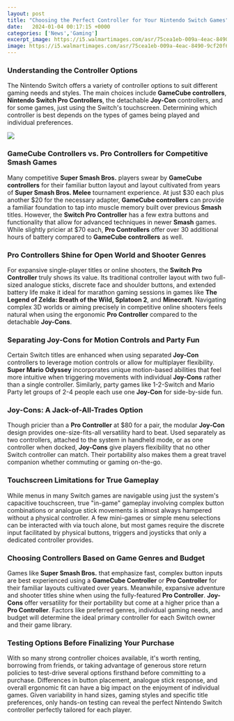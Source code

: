 ```yaml
---
layout: post
title: "Choosing the Perfect Controller for Your Nintendo Switch Games"
date:   2024-01-04 00:17:15 +0000
categories: ['News','Gaming']
excerpt_image: https://i5.walmartimages.com/asr/75cea1eb-009a-4eac-8490-9cf20f689bfc.b40cd98070482576e39d085ce20fb0b9.jpeg
image: https://i5.walmartimages.com/asr/75cea1eb-009a-4eac-8490-9cf20f689bfc.b40cd98070482576e39d085ce20fb0b9.jpeg
---
```


### Understanding the Controller Options  
The Nintendo Switch offers a variety of controller options to suit different gaming needs and styles. The main choices include **GameCube controllers**, **Nintendo Switch Pro Controllers**, the detachable **Joy-Con** controllers, and for some games, just using the Switch's touchscreen. Determining which controller is best depends on the types of games being played and individual preferences. 

![](https://i5.walmartimages.com/asr/75cea1eb-009a-4eac-8490-9cf20f689bfc.b40cd98070482576e39d085ce20fb0b9.jpeg)
### GameCube Controllers vs. Pro Controllers for Competitive Smash Games
Many competitive **Super Smash Bros.** players swear by **GameCube controllers** for their familiar button layout and layout cultivated from years of **Super Smash Bros. Melee** tournament experience. At just $30 each plus another $20 for the necessary adapter, **GameCube controllers** can provide a familiar foundation to tap into muscle memory built over previous **Smash** titles. However, the **Switch Pro Controller** has a few extra buttons and functionality that allow for advanced techniques in newer **Smash** games. While slightly pricier at $70 each, **Pro Controllers** offer over 30 additional hours of battery compared to **GameCube controllers** as well.
### Pro Controllers Shine for Open World and Shooter Genres  
For expansive single-player titles or online shooters, the **Switch Pro Controller** truly shows its value. Its traditional controller layout with two full-sized analogue sticks, discrete face and shoulder buttons, and extended battery life make it ideal for marathon gaming sessions in games like **The Legend of Zelda: Breath of the Wild, Splatoon 2**, and **Minecraft**. Navigating complex 3D worlds or aiming precisely in competitive online shooters feels natural when using the ergonomic **Pro Controller** compared to the detachable **Joy-Cons**.
### Separating Joy-Cons for Motion Controls and Party Fun
Certain Switch titles are enhanced when using separated **Joy-Con** controllers to leverage motion controls or allow for multiplayer flexibility. **Super Mario Odyssey** incorporates unique motion-based abilities that feel more intuitive when triggering movements with individual **Joy-Cons** rather than a single controller. Similarly, party games like 1-2-Switch and Mario Party let groups of 2-4 people each use one **Joy-Con** for side-by-side fun.
### Joy-Cons: A Jack-of-All-Trades Option  
Though pricier than a **Pro Controller** at $80 for a pair, the modular **Joy-Con** design provides one-size-fits-all versatility hard to beat. Used separately as two controllers, attached to the system in handheld mode, or as one controller when docked, **Joy-Cons** give players flexibility that no other Switch controller can match. Their portability also makes them a great travel companion whether commuting or gaming on-the-go.
### Touchscreen Limitations for True Gameplay
While menus in many Switch games are navigable using just the system's capacitive touchscreen, true "in-game" gameplay involving complex button combinations or analogue stick movements is almost always hampered without a physical controller. A few mini-games or simple menu selections can be interacted with via touch alone, but most games require the discrete input facilitated by physical buttons, triggers and joysticks that only a dedicated controller provides. 
### Choosing Controllers Based on Game Genres and Budget  
Games like **Super Smash Bros.** that emphasize fast, complex button inputs are best experienced using a **GameCube Controller** or **Pro Controller** for their familiar layouts cultivated over years. Meanwhile, expansive adventure and shooter titles shine when using the fully-featured **Pro Controller**. **Joy-Cons** offer versatility for their portability but come at a higher price than a **Pro Controller**. Factors like preferred genres, individual gaming needs, and budget will determine the ideal primary controller for each Switch owner and their game library.
### Testing Options Before Finalizing Your Purchase
With so many strong controller choices available, it's worth renting, borrowing from friends, or taking advantage of generous store return policies to test-drive several options firsthand before committing to a purchase. Differences in button placement, analogue stick response, and overall ergonomic fit can have a big impact on the enjoyment of individual games. Given variability in hand sizes, gaming styles and specific title preferences, only hands-on testing can reveal the perfect Nintendo Switch controller perfectly tailored for each player.